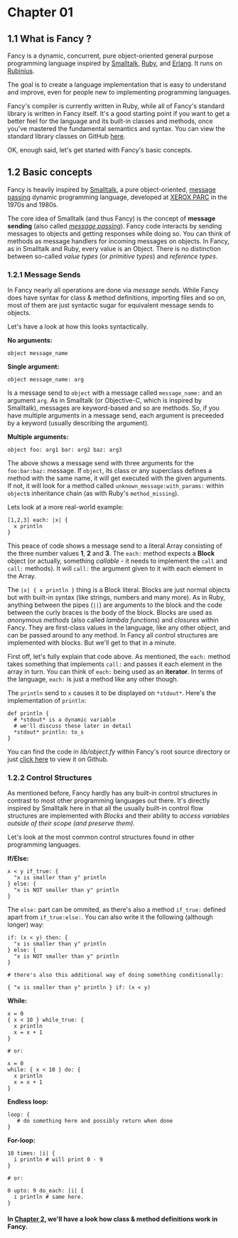 # Chapter 01 #
## 1.1 What is Fancy ? ##

Fancy is a dynamic, concurrent, pure object-oriented general purpose
programming language inspired by
[Smalltalk](http://en.wikipedia.org/wiki/Smalltalk),
[Ruby](http://en.wikipedia.org/wiki/Ruby_programming_language), and
[Erlang](http://en.wikipedia.org/wiki/Erlang_programming_language).
It runs on [Rubinius](http://www.rubini.us).

The goal is to create a language implementation that is easy to
understand and improve, even for people new to implementing
programming languages.

Fancy's compiler is currently written in Ruby, while all of Fancy's
standard library is written in Fancy itself. It's a good starting
point if you want to get a better feel for the language and its
built-in classes and methods, once you've mastered the fundamental
semantics and syntax.
You can view the standard library classes on GitHub
[here](https://github.com/bakkdoor/fancy/blob/master/lib/).

OK, enough said, let's get started with Fancy's basic concepts.


## 1.2 Basic concepts ##

Fancy is heavily inspired by
[Smalltalk](http://en.wikipedia.org/wiki/Smalltalk), a pure
object-oriented,
[message passing](http://en.wikipedia.org/wiki/Message_passing)
dynamic programming language, developed at
[XEROX PARC](http://www.parc.com/) in the 1970s and 1980s.

The core idea of Smalltalk (and thus Fancy) is the concept of
**message sending** (also called
[*message passing*](http://en.wikipedia.org/wiki/Message_passing)). Fancy
code interacts by sending messages to objects and getting responses
while doing so. You can think of methods as message handlers for
incoming messages on objects. In Fancy, as in Smalltalk and Ruby,
every value is an Object. There is no distinction between so-called
*value types* (or *primitive types*)  and *reference types*.


### 1.2.1 Message Sends ###

In Fancy nearly all operations are done via *message sends*. While
Fancy does have syntax for class & method definitions, importing files
and so on, most of them are just syntactic sugar for equivalent message
sends to objects.

Let's have a look at how this looks syntactically.

**No arguments:**

```fancy
object message_name
```

**Single argument:**

```fancy
object message_name: arg
```

Is a message send to `object` with a message called `message_name:`
and an argument `arg`. As in Smalltalk (or Objective-C, which is
inspired by Smalltalk), messages are keyword-based and so are
methods. So, if you have multiple arguments in a message send, each
argument is preceeded by a keyword (usually describing the argument).

**Multiple arguments:**

```fancy
object foo: arg1 bar: arg2 baz: arg3
```

The above shows a message send with three arguments for the
`foo:bar:baz:` message. If `object`, its class or any superclass
defines a method with the same name, it will get executed with the
given arguments. If not, it will look for a method called
`unknown_message:with_params:` within `object`s inheritance chain (as with
Ruby's `method_missing`).

Lets look at a more real-world example:

```fancy
[1,2,3] each: |x| {
  x println
}
```

This peace of code shows a message send to a literal Array consisting
of the three number values **1**, **2** and **3**. The `each:` method
expects a **Block** object (or actually, something *callable* - it needs
to implement the `call` and `call:` methods). It will `call:` the
argument given to it with each element in the Array.

The `|x| { x println }` thing is a Block literal. Blocks are just
normal objects but with built-in syntax (like strings, numbers and
many more). As in Ruby, anything between the pipes (`||`) are arguments
to the block and the code between the curly braces is the body of the
block. Blocks are used as *anonymous methods* (also called *lambda
functions*) and *closures* within Fancy. They are first-class values
in the language, like any other object, and can be passed around to
any method. In Fancy all control structures are implemented with
blocks. But we'll get to that in a minute.

First off, let's fully explain that code above. As mentioned, the
`each:` method takes something that implements `call:` and passes it
each element in the array in turn. You can think of `each:` being used
as an **iterator**. In terms of the language, `each:` is just a method
like any other though.

The `println` send to `x` causes it to be displayed on
`*stdout*`. Here's the implementation of `println`:

```fancy
def println {
  # *stdout* is a dynamic variable
  # we'll discuss these later in detail
  *stdout* println: to_s
}
```

You can find the code in *lib/object.fy* within Fancy's root source
directory or just
[click here](https://github.com/bakkdoor/fancy/blob/master/lib/object.fy#L14)
to view it on Github.


### 1.2.2 Control Structures ###

As mentioned before, Fancy hardly has any built-in control structures
in contrast to most other programming languages out there. It's
directly inspired by Smalltalk here in that all the usually built-in
control flow structures are implemented with *Blocks* and their
ability to *access variables outside of their scope (and preserve
them)*.

Let's look at the most common control structures found in other
programming languages.


**If/Else:**

```fancy
x < y if_true: {
  "x is smaller than y" println
} else: {
  "x is NOT smaller than y" println
}
```

The `else:` part can be ommited, as there's also a method `if_true:`
defined apart from `if_true:else:`. You can also write it the
following (although longer) way:

```fancy
if: (x < y) then: {
  "x is smaller than y" println
} else: {
  "x is NOT smaller than y" println
}

# there's also this additional way of doing something conditionally:

{ "x is smaller than y" println } if: (x < y)
```


**While:**

```fancy
x = 0
{ x < 10 } while_true: {
  x println
  x = x + 1
}

# or:

x = 0
while: { x < 10 } do: {
  x println
  x = x + 1
}
```


**Endless loop:**

```fancy
loop: {
   # do something here and possibly return when done
}
```

**For-loop:**

```fancy
10 times: |i| {
  i println # will print 0 - 9
}

# or:

0 upto: 9 do_each: |i| {
  i println # same here.
}
```


#### In [Chapter 2][], we'll have a look how class & method definitions work in Fancy. ####

  [Chapter 2]: Chapter02.md
